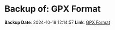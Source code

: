 # Backup of: GPX Format

**Backup Date**: 2024-10-18 12:14:57
**Link**: [GPX Format](https://przemienniki.net/export/przemienniki.gpx)
